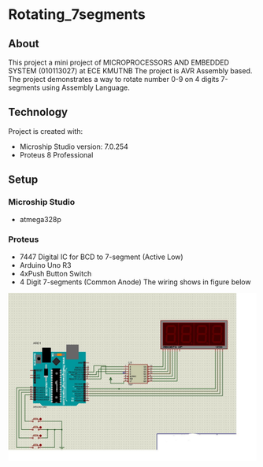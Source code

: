 # Rotating_7segments
## About
 This project  a mini project of MICROPROCESSORS AND EMBEDDED SYSTEM (010113027) at ECE KMUTNB
 The project is AVR Assembly based. The project demonstrates a way to rotate number 0-9 on 4 digits 7-segments using Assembly Language.
 
 ## Technology
 Project is created with:
 * Microship Studio version: 7.0.254
 * Proteus 8 Professional

 ## Setup
 ### Microship Studio
 * atmega328p
 ### Proteus
 * 7447 Digital IC for BCD to 7-segment (Active Low)
 * Arduino Uno R3
 * 4xPush Button Switch
 * 4 Digit 7-segments (Common Anode)
 The wiring shows in figure below
  
  ![Proteus Wiring](./img/wiring.JPG?raw=true)

